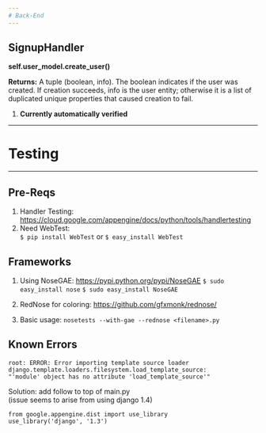 ```yaml
---
# Back-End 
---
```

## SignupHandler

**self.user\_model.create_user()**

**Returns:** A tuple (boolean, info). The boolean indicates if the user was created. If creation succeeds, info is the user entity; otherwise it is a list of duplicated unique properties that caused creation to fail.

1. **Currently automatically verified**


---
# Testing
---
## Pre-Reqs
1. Handler Testing: <https://cloud.google.com/appengine/docs/python/tools/handlertesting>
2. Need WebTest:  
`$ pip install WebTest` or `$ easy_install WebTest`

## Frameworks
1. Using NoseGAE: <https://pypi.python.org/pypi/NoseGAE>
`$ sudo easy_install nose`
`$ sudo easy_install NoseGAE`

2. RedNose for coloring: <https://github.com/gfxmonk/rednose/>
3. Basic usage: `nosetests --with-gae --rednose <filename>.py`

## Known Errors
	root: ERROR: Error importing template source loader
	django.template.loaders.filesystem.load_template_source: 
	"'module' object has no attribute 'load_template_source'"
Solution: add follow to top of main.py  
(issue seems to arise from using django 1.4)  

	from google.appengine.dist import use_library
	use_library('django', '1.3') 